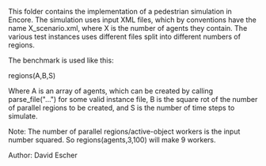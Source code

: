 This folder contains the implementation of a pedestrian simulation in Encore. The simulation uses input XML files, which by conventions have the name X_scenario.xml, where X is the number of agents they contain. The various test instances uses different files split into different numbers of regions.

The benchmark is used like this:

regions(A,B,S)

Where A is an array of agents, which can be created by calling parse_file("...") for some valid instance file, B is the square rot of the number of parallel regions to be created, and S is the number of time steps to simulate. 

Note: The number of parallel regions/active-object workers is the input number squared. So regions(agents,3,100) will make 9 workers.

Author: David Escher
